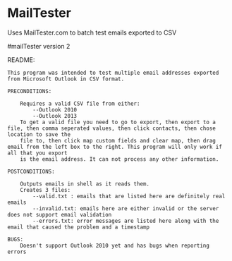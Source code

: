 # MailTester
Uses MailTester.com to batch test emails exported to CSV

#mailTester version 2

README:

	This program was intended to test multiple email addresses exported from Microsoft Outlook in CSV format.
	
	PRECONDITIONS:
	
		Requires a valid CSV file from either:
			--Outlook 2010
			--Outlook 2013
		To get a valid file you need to go to export, then export to a file, then comma seperated values, then click contacts, then chose location to save the
		file to, then click map custom fields and clear map, then drag email from the left box to the right. This program will only work if all that you export 
		is the email address. It can not process any other information.
	
	POSTCONDITIONS:
	
		Outputs emails in shell as it reads them.
		Creates 3 files:
			--valid.txt : emails that are listed here are definitely real emails 
			--invalid.txt: emails here are either invalid or the server does not support email validation
			--errors.txt: error messages are listed here along with the email that caused the problem and a timestamp
			
	BUGS:
		Doesn't support Outlook 2010 yet and has bugs when reporting errors